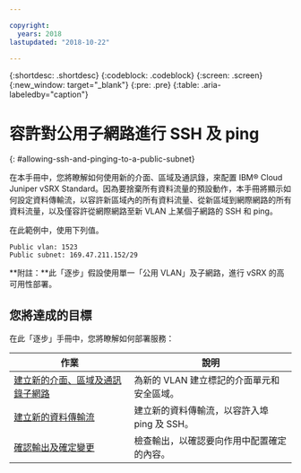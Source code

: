 ```yaml
---

copyright:
  years: 2018
lastupdated: "2018-10-22"

---
```


{:shortdesc: .shortdesc}
{:codeblock: .codeblock}
{:screen: .screen}
{:new_window: target="_blank"}
{:pre: .pre}
{:table: .aria-labeledby="caption"}

# 容許對公用子網路進行 SSH 及 ping
{: #allowing-ssh-and-pinging-to-a-public-subnet}

在本手冊中，您將瞭解如何使用新的介面、區域及通訊錄，來配置 IBM® Cloud Juniper vSRX Standard。因為要捨棄所有資料流量的預設動作，本手冊將顯示如何設定資料傳輸流，以容許新區域內的所有資料流量、從新區域到網際網路的所有資料流量，以及僅容許從網際網路至新 VLAN 上某個子網路的 SSH 和 ping。

在此範例中，使用下列值。
```
Public vlan: 1523
Public subnet: 169.47.211.152/29
```

**附註：**此「逐步」假設使用單一「公用 VLAN」及子網路，進行 vSRX 的高可用性部署。

## 您將達成的目標

在此「逐步」手冊中，您將瞭解如何部署服務：

作業  | 說明
------------- | -------------
[建立新的介面、區域及通訊錄子網路](/docs/infrastructure/vsrx?topic=vsrx-creating-the-new-interface-zone-and-address-book-subnet) | 為新的 VLAN 建立標記的介面單元和安全區域。
[建立新的資料傳輸流](/docs/infrastructure/vsrx?topic=vsrx-creating-your-new-traffic-flows) | 建立新的資料傳輸流，以容許入埠 ping 及 SSH。
[確認輸出及確定變更](/docs/infrastructure/vsrx?topic=vsrx-confirming-the-output-and-commiting-the-changes) | 檢查輸出，以確認要向作用中配置確定的內容。
